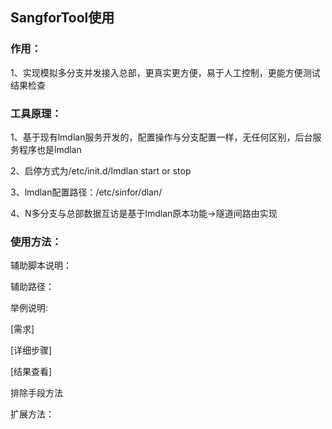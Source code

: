 ## SangforTool使用

### **作用：**

1、实现模拟多分支并发接入总部，更真实更方便，易于人工控制，更能方便测试结果检查

### **工具原理：**

1、基于现有lmdlan服务开发的，配置操作与分支配置一样，无任何区别，后台服务程序也是lmdlan

2、启停方式为/etc/init.d/lmdlan start or stop

3、lmdlan配置路径：/etc/sinfor/dlan/

4、N多分支与总部数据互访是基于lmdlan原本功能-&gt;隧道间路由实现

### 使用方法：

辅助脚本说明：

辅助路径：

举例说明:

\[需求\]

\[详细步骤\]

\[结果查看\]

排除手段方法

扩展方法：

